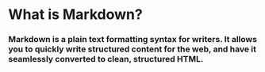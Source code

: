 # What is Markdown?

### **Markdown** is a plain text formatting syntax for writers. It allows you to quickly write structured content for the web, and have it seamlessly converted to clean, structured HTML.
